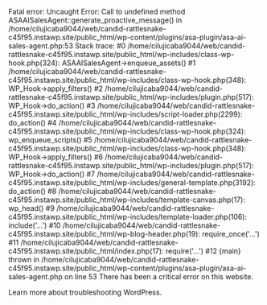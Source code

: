 
Fatal error: Uncaught Error: Call to undefined method ASAAISalesAgent::generate_proactive_message() in /home/cilujicaba9044/web/candid-rattlesnake-c45f95.instawp.site/public_html/wp-content/plugins/asa-plugin/asa-ai-sales-agent.php:53 Stack trace: #0 /home/cilujicaba9044/web/candid-rattlesnake-c45f95.instawp.site/public_html/wp-includes/class-wp-hook.php(324): ASAAISalesAgent->enqueue_assets() #1 /home/cilujicaba9044/web/candid-rattlesnake-c45f95.instawp.site/public_html/wp-includes/class-wp-hook.php(348): WP_Hook->apply_filters() #2 /home/cilujicaba9044/web/candid-rattlesnake-c45f95.instawp.site/public_html/wp-includes/plugin.php(517): WP_Hook->do_action() #3 /home/cilujicaba9044/web/candid-rattlesnake-c45f95.instawp.site/public_html/wp-includes/script-loader.php(2299): do_action() #4 /home/cilujicaba9044/web/candid-rattlesnake-c45f95.instawp.site/public_html/wp-includes/class-wp-hook.php(324): wp_enqueue_scripts() #5 /home/cilujicaba9044/web/candid-rattlesnake-c45f95.instawp.site/public_html/wp-includes/class-wp-hook.php(348): WP_Hook->apply_filters() #6 /home/cilujicaba9044/web/candid-rattlesnake-c45f95.instawp.site/public_html/wp-includes/plugin.php(517): WP_Hook->do_action() #7 /home/cilujicaba9044/web/candid-rattlesnake-c45f95.instawp.site/public_html/wp-includes/general-template.php(3192): do_action() #8 /home/cilujicaba9044/web/candid-rattlesnake-c45f95.instawp.site/public_html/wp-includes/template-canvas.php(17): wp_head() #9 /home/cilujicaba9044/web/candid-rattlesnake-c45f95.instawp.site/public_html/wp-includes/template-loader.php(106): include('...') #10 /home/cilujicaba9044/web/candid-rattlesnake-c45f95.instawp.site/public_html/wp-blog-header.php(19): require_once('...') #11 /home/cilujicaba9044/web/candid-rattlesnake-c45f95.instawp.site/public_html/index.php(17): require('...') #12 {main} thrown in /home/cilujicaba9044/web/candid-rattlesnake-c45f95.instawp.site/public_html/wp-content/plugins/asa-plugin/asa-ai-sales-agent.php on line 53
There has been a critical error on this website.

Learn more about troubleshooting WordPress.
